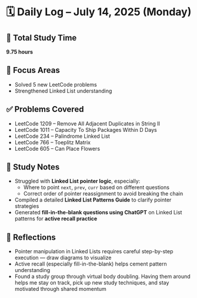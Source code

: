 # 🗓️ Daily Log – July 14, 2025 (Monday)

## 🧠 Total Study Time
**9.75 hours**

## 🧩 Focus Areas
- Solved 5 new LeetCode problems
- Strengthened Linked List understanding

## ✅ Problems Covered
- LeetCode 1209 – Remove All Adjacent Duplicates in String II  
- LeetCode 1011 – Capacity To Ship Packages Within D Days  
- LeetCode 234 – Palindrome Linked List  
- LeetCode 766 – Toeplitz Matrix  
- LeetCode 605 – Can Place Flowers  

## 🧠 Study Notes
- Struggled with **Linked List pointer logic**, especially:
  - Where to point `next`, `prev`, `curr` based on different questions
  - Correct order of pointer reassignment to avoid breaking the chain
- Compiled a detailed **Linked List Patterns Guide** to clarify pointer strategies
- Generated **fill-in-the-blank questions using ChatGPT** on Linked List patterns for **active recall practice**

## 🧘 Reflections
- Pointer manipulation in Linked Lists requires careful step-by-step execution — draw diagrams to visualize
- Active recall (especially fill-in-the-blank) helps cement pattern understanding
- Found a study group through virtual body doubling. Having them around helps me stay on track, pick up new study techniques, and stay motivated through shared momentum
